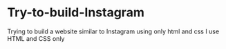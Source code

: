 # Try-to-build-Instagram
Trying to build a website similar to Instagram using only html and css
I use HTML and CSS only
